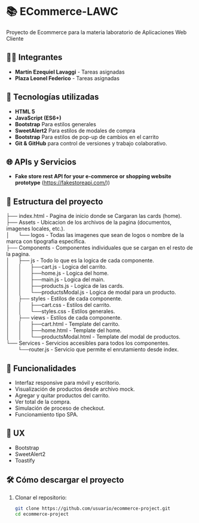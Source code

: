 # 📚 ECommerce-LAWC
Proyecto de Ecommerce para la materia laboratorio de Aplicaciones Web Cliente

## 🧑‍💻 Integrantes

- **Martín Ezequiel Lavaggi** - Tareas asignadas
- **Plaza Leonel Federico** - Tareas asignadas

## 🚀 Tecnologías utilizadas

- **HTML 5**
- **JavaScript (ES6+)**
- **Bootstrap** Para estilos generales
- **SweetAlert2** Para estilos de modales de compra
- **Bootstrap** Para estilos de pop-up de cambios en el carrito
- **Git & GitHub** para control de versiones y trabajo colaborativo.

## 🌐 APIs y Servicios

- **Fake store rest API for your e-commerce or shopping website prototype** (https://fakestoreapi.com/))

## 📁 Estructura del proyecto

├── index.html - Pagina de inicio donde se Cargaran las cards (home).  
├── Assets - Ubicacion de los archivos de la pagina (documentos, imagenes locales, etc.).  
│&nbsp;&nbsp;&nbsp;&nbsp;&nbsp;&nbsp;└── logos - Todas las imagenes que sean de logos o nombre de la marca con tipografia especifica.  
├── Components - Componentes individuales que se cargan en el resto de la pagina.  
│&nbsp;&nbsp;&nbsp;&nbsp;&nbsp;&nbsp;├── js - Todo lo que es la logica de cada componente.  
│&nbsp;&nbsp;&nbsp;&nbsp;&nbsp;&nbsp;│&nbsp;&nbsp;&nbsp;&nbsp;&nbsp;&nbsp;├──cart.js - Logica del carrito.  
│&nbsp;&nbsp;&nbsp;&nbsp;&nbsp;&nbsp;│&nbsp;&nbsp;&nbsp;&nbsp;&nbsp;&nbsp;├──home.js - Logica del home.  
│&nbsp;&nbsp;&nbsp;&nbsp;&nbsp;&nbsp;│&nbsp;&nbsp;&nbsp;&nbsp;&nbsp;&nbsp;├──main.js - Logica del main.  
│&nbsp;&nbsp;&nbsp;&nbsp;&nbsp;&nbsp;│&nbsp;&nbsp;&nbsp;&nbsp;&nbsp;&nbsp;├──products.js - Logica de las cards.  
│&nbsp;&nbsp;&nbsp;&nbsp;&nbsp;&nbsp;│&nbsp;&nbsp;&nbsp;&nbsp;&nbsp;&nbsp;└──productsModal.js - Logica de modal para un producto.  
│&nbsp;&nbsp;&nbsp;&nbsp;&nbsp;&nbsp;├── styles - Estilos de cada componente.  
│&nbsp;&nbsp;&nbsp;&nbsp;&nbsp;&nbsp;│&nbsp;&nbsp;&nbsp;&nbsp;&nbsp;&nbsp;├──cart.css - Estilos del carrito.  
│&nbsp;&nbsp;&nbsp;&nbsp;&nbsp;&nbsp;│&nbsp;&nbsp;&nbsp;&nbsp;&nbsp;&nbsp;└──styles.css - Estilos generales.  
│&nbsp;&nbsp;&nbsp;&nbsp;&nbsp;&nbsp;├── views - Estilos de cada componente.  
│&nbsp;&nbsp;&nbsp;&nbsp;&nbsp;&nbsp;│&nbsp;&nbsp;&nbsp;&nbsp;&nbsp;&nbsp;├──cart.html - Template del carrito.  
│&nbsp;&nbsp;&nbsp;&nbsp;&nbsp;&nbsp;│&nbsp;&nbsp;&nbsp;&nbsp;&nbsp;&nbsp;├──home.html - Template del home.  
│&nbsp;&nbsp;&nbsp;&nbsp;&nbsp;&nbsp;│&nbsp;&nbsp;&nbsp;&nbsp;&nbsp;&nbsp;└──productsModal.html - Template del modal de productos.  
└── Services - Servicios accesibles para todos los componentes.  
&nbsp;&nbsp;&nbsp;&nbsp;&nbsp;&nbsp;&nbsp;&nbsp;└──router.js - Servicio que permite el enrutamiento desde index. 




## 📌 Funcionalidades

- Interfaz responsive para móvil y escritorio.
- Visualización de productos desde archivo mock.
- Agregar y quitar productos del carrito.
- Ver total de la compra.
- Simulación de proceso de checkout.
- Funcionamiento tipo SPA.

## 📐 UX
- Bootstrap
- SweetAlert2
- Toastify

## 🛠️ Cómo descargar el proyecto

1. Clonar el repositorio:
   ```bash
   git clone https://github.com/usuario/ecommerce-project.git
   cd ecommerce-project